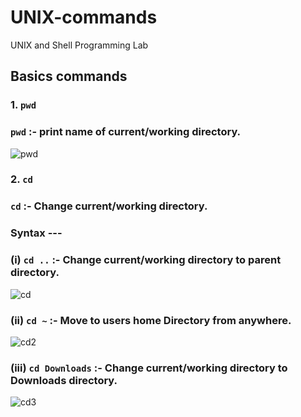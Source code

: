 # UNIX-commands
UNIX and Shell  Programming Lab
## Basics commands
### 1.  `pwd`
   ###    `pwd` :- print name of current/working directory.
     
   ![pwd](https://user-images.githubusercontent.com/90957128/157801256-bbbf9ee2-b185-4dce-a73f-11edb7e708de.png)


### 2.  `cd`
   ###   `cd` :- Change current/working directory.
   ###     Syntax ---
   ###              (i)  `cd ..` :- Change current/working directory to parent  directory.
   
   ![cd](https://user-images.githubusercontent.com/90957128/157803781-06697a31-83b1-4c65-8349-0109d3ec1d0d.png)

   ###              (ii)  `cd ~`  :- Move to users home Directory from anywhere.
   
   ![cd2](https://user-images.githubusercontent.com/90957128/157804564-f6f81fc2-f7fe-4319-ab57-d749f12b7538.png)

   ###              (iii)  `cd Downloads` :- Change current/working directory to Downloads directory.
   
   ![cd3](https://user-images.githubusercontent.com/90957128/157805426-cc42cbe8-f675-4191-a0ce-4b05dec43ed3.png)
   
